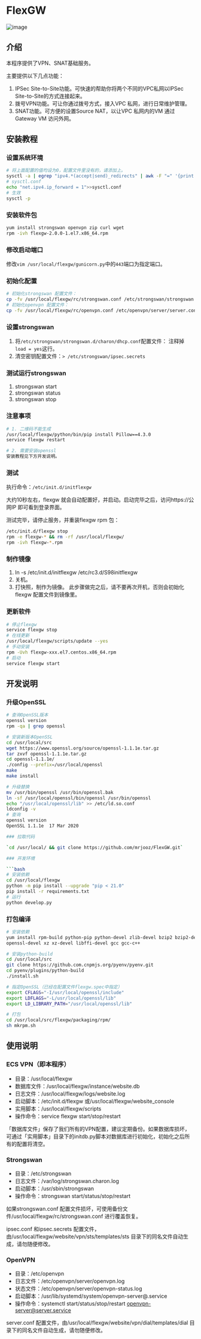 # FlexGW

![image](examples/20210927133142.png)

## 介绍

本程序提供了VPN、SNAT基础服务。

主要提供以下几点功能：

1.  IPSec Site-to-Site功能。可快速的帮助你将两个不同的VPC私网以IPSec Site-to-Site的方式连接起来。
2.  拨号VPN功能。可让你通过拨号方式，接入VPC 私网，进行日常维护管理。
3.  SNAT功能。可方便的设置Source NAT，以让VPC 私网内的VM 通过Gateway VM 访问外网。

## 安装教程
### 设置系统环境

```bash
# 将上面配置的值均设为0，配置文件里没有的，请添加上。
sysctl -a | egrep "ipv4.*(accept|send)_redirects" | awk -F "=" '{print $1"= 0"}'
# sysctl.conf
echo "net.ipv4.ip_forward = 1">>sysctl.conf
# 生效
sysctl -p
```

### 安装软件包

```bash
yum install strongswan openvpn zip curl wget
rpm -ivh flexgw-2.0.0-1.el7.x86_64.rpm
```

### 修改启动端口

修改`vim /usr/local/flexgw/gunicorn.py`中的`443`端口为指定端口。

### 初始化配置

```bash
# 初始化strongswan 配置文件：
cp -fv /usr/local/flexgw/rc/strongswan.conf /etc/strongswan/strongswan.conf
# 初始化openvpn 配置文件：
cp -fv /usr/local/flexgw/rc/openvpn.conf /etc/openvpn/server/server.conf
```

### 设置strongswan

1. 将`/etc/strongswan/strongswan.d/charon/dhcp.conf`配置文件： 注释掉`load = yes`这行。
2. 清空密钥配置文件：`> /etc/strongswan/ipsec.secrets`

### 测试运行strongswan

1. strongswan start
2. strongswan status
3. strongswan stop

### 注意事项

```bash
# 1. 二维码不能生成
/usr/local/flexgw/python/bin/pip install Pillow==4.3.0
service flexgw restart

# 2. 需要安装openssl
安装教程见下方开发说明。
```

### 测试

执行命令：`/etc/init.d/initflexgw`

大约10秒左右，flexgw 就会自动配置好，并启动。启动完毕之后，访问https://公网IP 即可看到登录界面。

测试完毕，请停止服务，并重装flexgw rpm 包：

```bash
/etc/init.d/flexgw stop
rpm -e flexgw-* && rm -rf /usr/local/flexgw/
rpm -ivh flexgw-*.rpm
```

### 制作镜像

1. ln -s /etc/init.d/initflexgw /etc/rc3.d/S98initflexgw
2. 关机。
3. 打快照，制作为镜像。
   此步骤做完之后，请不要再次开机，否则会初始化flexgw 配置文件到镜像里。

### 更新软件

```bash
# 停止flexgw
service flexgw stop
# 在线更新
/usr/local/flexgw/scripts/update --yes
# 手动安装
rpm -Uvh flexgw-xxx.el7.centos.x86_64.rpm
# 启动
service flexgw start
```

## 开发说明

### 升级OpenSSL

```bash
# 查询OpenSSL版本
openssl version
rpm -qa | grep openssl

# 安装新版本OpenSSL
cd /usr/local/src
wget https://www.openssl.org/source/openssl-1.1.1e.tar.gz
tar zxvf openssl-1.1.1e.tar.gz
cd openssl-1.1.1e/
./config --prefix=/usr/local/openssl
make
make install

# 升级替换
mv /usr/bin/openssl /usr/bin/openssl.bak
ln -sf /usr/local/openssl/bin/openssl /usr/bin/openssl
echo "/usr/local/openssl/lib" >> /etc/ld.so.conf
ldconfig -v   
# 查询
openssl version
OpenSSL 1.1.1e  17 Mar 2020

### 拉取代码

`cd /usr/local/ && git clone https://github.com/mrjooz/FlexGW.git`

### 开发环境

```bash
# 安装依赖
cd /usr/local/flexgw
python -m pip install --upgrade "pip < 21.0"
pip install -r requirements.txt
# 运行
python develop.py
```

### 打包编译

```bash
# 安装依赖
yum install rpm-build python-pip python-devel zlib-devel bzip2 bzip2-devel readline-devel sqlite sqlite-devel \
openssl-devel xz xz-devel libffi-devel gcc gcc-c++

# 安装python-build
cd /usr/local/src
git clone https://github.com.cnpmjs.org/pyenv/pyenv.git
cd pyenv/plugins/python-build
./install.sh

# 指定OpenSSL（已经在配置文件flexgw.spec中指定）
export CFLAGS="-I/usr/local/openssl/include"
export LDFLAGS="-L/usr/local/openssl/lib"
export LD_LIBRARY_PATH="/usr/local/openssl/lib"

# 打包
cd /usr/local/src/flexgw/packaging/rpm/
sh mkrpm.sh
```

## 使用说明

### ECS VPN（即本程序）

* 目录：/usr/local/flexgw
* 数据库文件：/usr/local/flexgw/instance/website.db
* 日志文件：/usr/local/flexgw/logs/website.log
* 启动脚本：/etc/init.d/flexgw 或/usr/local/flexgw/website_console
* 实用脚本：/usr/local/flexgw/scripts
* 操作命令：service flexgw start/stop/restart

「数据库文件」保存了我们所有的VPN配置，建议定期备份。如果数据库损坏，可通过「实用脚本」目录下的initdb.py脚本对数据库进行初始化，初始化之后所有的配置将清空。

### Strongswan

* 目录：/etc/strongswan
* 日志文件：/var/log/strongswan.charon.log
* 启动脚本：/usr/sbin/strongswan
* 操作命令：strongswan start/status/stop/restart

如果strongswan.conf 配置文件损坏，可使用备份文件/usr/local/flexgw/rc/strongswan.conf 进行覆盖恢复。

ipsec.conf 和ipsec.secrets 配置文件，由/usr/local/flexgw/website/vpn/sts/templates/sts 目录下的同名文件自动生成，请勿随便修改。

### OpenVPN

* 目录：/etc/openvpn
* 日志文件：/etc/openvpn/server/openvpn.log
* 状态文件：/etc/openvpn/server/openvpn-status.log
* 启动脚本：/usr/lib/systemd/system/openvpn-server@.service
* 操作命令：systemctl start/status/stop/restart openvpn-server@server.service

server.conf 配置文件，由/usr/local/flexgw/website/vpn/dial/templates/dial 目录下的同名文件自动生成，请勿随便修改。
